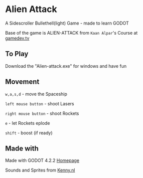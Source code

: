 # Alien Attack

A Sidescroller Bullethell(light) Game - made to learn GODOT

Base of the game is ALIEN-ATTACK from `Kaan Alpar`'s Course at [gamedev.tv](https://www.gamedev.tv/courses/godot-complete-2d)

## To Play

Download the "Alien-attack.exe" for windows and have fun

## Movement

`w,a,s,d` - move the Spaceship

`left mouse button` - shoot Lasers

`right mouse button` - shoot Rockets

`e` - let Rockets eplode

`shift` - boost (if ready)


## Made with

Made with GODOT 4.2.2 [Homepage](https://godotengine.org/)

Sounds and Sprites from [Kenny.nl](https://kenney.nl/assets)
